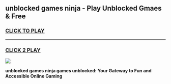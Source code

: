 
## unblocked games ninja - Play Unblocked Gmaes & Free
<h3>
<a href="https://premium.freeplayer.one?title=unblocked_games_ninja&ref=19F">CLICK TO PLAY</a></h3>
<hr>

<h3>
<a href="https://premium.freeplayer.one?title=unblocked_games_ninja&ref=19F">CLICK 2 PLAY</a>
  
</h3>

<a href="https://premium.freeplayer.one?title=unblocked_games_ninja&ref=19F/"><img src="https://clearcache.store/games.png"></a>


**unblocked games ninja games unblocked: Your Gateway to Fun and Accessible Online Gaming**
